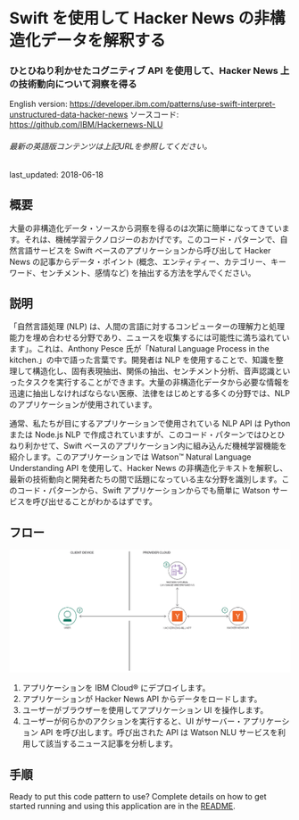 # Swift を使用して Hacker News の非構造化データを解釈する

### ひとひねり利かせたコグニティブ API を使用して、Hacker News 上の技術動向について洞察を得る

English version: https://developer.ibm.com/patterns/use-swift-interpret-unstructured-data-hacker-news
  ソースコード: https://github.com/IBM/Hackernews-NLU

###### 最新の英語版コンテンツは上記URLを参照してください。
last_updated:     2018-06-18

 
## 概要

大量の非構造化データ・ソースから洞察を得るのは次第に簡単になってきています。それは、機械学習テクノロジーのおかげです。このコード・パターンで、自然言語サービスを Swift ベースのアプリケーションから呼び出して Hacker News の記事からデータ・ポイント (概念、エンティティー、カテゴリー、キーワード、センチメント、感情など) を抽出する方法を学んでください。

## 説明

「自然言語処理 (NLP) は、人間の言語に対するコンピューターの理解力と処理能力を埋め合わせる分野であり、ニュースを収集するには可能性に満ち溢れています」。これは、Anthony Pesce 氏が「Natural Language Process in the kitchen.」の中で語った言葉です。開発者は NLP を使用することで、知識を整理して構造化し、固有表現抽出、関係の抽出、センチメント分析、音声認識といったタスクを実行することができます。大量の非構造化データから必要な情報を迅速に抽出しなければならない医療、法律をはじめとする多くの分野では、NLP のアプリケーションが使用されています。

通常、私たちが目にするアプリケーションで使用されている NLP API は Python または Node.js NLP で作成されていますが、このコード・パターンではひとひねり利かせて、Swift ベースのアプリケーション内に組み込んだ機械学習機能を紹介します。このアプリケーションでは Watson&trade; Natural Language Understanding API を使用して、Hacker News の非構造化テキストを解釈し、最新の技術動向と開発者たちの間で話題になっている主な分野を識別します。このコード・パターンから、Swift アプリケーションからでも簡単に Watson サービスを呼び出せることがわかるはずです。

## フロー

![フロー](./images/hackernews-arch-1.png)

1. アプリケーションを IBM Cloud&reg; にデプロイします。
1. アプリケーションが Hacker News API からデータをロードします。
1. ユーザーがブラウザーを使用してアプリケーション UI を操作します。
1. ユーザーが何らかのアクションを実行すると、UI がサーバー・アプリケーション API を呼び出します。呼び出された API は Watson NLU サービスを利用して該当するニュース記事を分析します。

## 手順

Ready to put this code pattern to use? Complete details on how to get started running and using this application are in the [README](https://github.com/IBM/Hackernews-NLU/blob/master/README.md).
